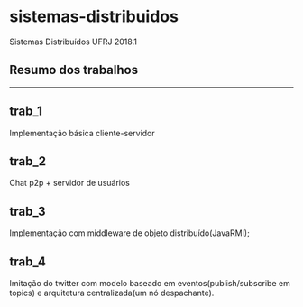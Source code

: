 # sistemas-distribuidos
Sistemas Distribuídos UFRJ 2018.1

## Resumo dos trabalhos
---

## trab_1
Implementação básica cliente-servidor

## trab_2
Chat p2p + servidor de usuários 

## trab_3
Implementação com middleware de objeto distribuído(JavaRMI);

## trab_4
Imitação do twitter com modelo baseado em eventos(publish/subscribe em topics) e arquitetura centralizada(um nó despachante).
